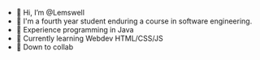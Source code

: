 - 👋 Hi, I’m @Lemswell
- 🌱 I'm a fourth year student enduring a course in software engineering.
- 🏢 Experience programming in Java
- 📖 Currently learning Webdev HTML/CSS/JS
- 🙏 Down to collab

<!---
Lemswell/Lemswell is a ✨ special ✨ repository because its `README.md` (this file) appears on your GitHub profile.
You can click the Preview link to take a look at your changes.
--->
